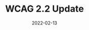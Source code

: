 ---
date: 2022-02-13
permalink: false
publisher: weco5
tags:
  - accessibility
  - wcag
target_url: https://theweco.com/wcag-2-2-update/
title: WCAG 2.2 Update
---